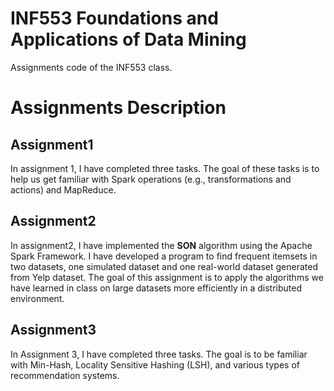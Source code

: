 # INF553 Foundations and Applications of Data Mining
Assignments code of the INF553 class.

# Assignments Description
## Assignment1
In assignment 1, I have completed three tasks. The goal of these tasks is to help us get familiar with Spark operations (e.g., transformations and actions) and MapReduce.
## Assignment2
In assignment2, I have implemented the **SON** algorithm using the Apache Spark Framework. I have developed a program to find frequent itemsets in two datasets, one simulated dataset and one real-world dataset generated from Yelp dataset. The goal of this assignment is to apply the algorithms we have learned in class on large datasets more efficiently in a distributed environment.

## Assignment3

In Assignment 3, I have completed three tasks. The goal is to be familiar with Min-Hash, Locality Sensitive Hashing (LSH), and various types of recommendation systems.